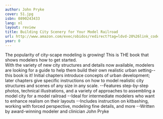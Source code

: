 ```yaml
---
author: John Pryke
cover: 51.jpg
isbn: 0890243433
lang: nl
layout: review
title: Building City Scenery for Your Model Railroad
url: http://www.amazon.com/exec/obidos/redirect?tag=ldvd-20%26link_code=xm2%26camp=2025%26creative=165953%26path=http://www.amazon.com/gp/redirect.html%253fASIN=0890243433%2526tag=ldvd-20%2526lcode=xm2%2526cID=2025%2526ccmID=165953%2526location=/o/ASIN/0890243433%25253FSubscriptionId=0VJDVJ14KM0P0VXDCQ82
year: 0
---
```


The popularity of city-scape modeling is growing! This is THE book that shows modelers how to get started.  
With the variety of new city structures and details now available, modelers are looking for a guide to help them build their own realistic urban setting--this book is it! Initial chapters introduce concepts of urban development; later chapters give specific instructions on how to model realistic city structures and scenes of any size in any scale.
--Features step-by-step photos, technical illustrations, and a variety of approaches to assembling a model city for a model railroad
--Ideal for intermediate modelers who want to enhance realism on their layouts
--Includes instruction on kitbashing, working with forced perspective, modeling fine details, and more
--Written by award-winning modeler and clinician John Pryke
